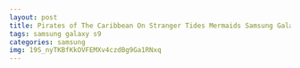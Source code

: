 ```yaml
---
layout: post
title: Pirates of The Caribbean On Stranger Tides Mermaids Samsung Galaxy S9 Case
tags: samsung galaxy s9
categories: samsung
img: 19S_nyTKBfKkOVFEMXv4czdBg9Ga1RNxq
---
```

